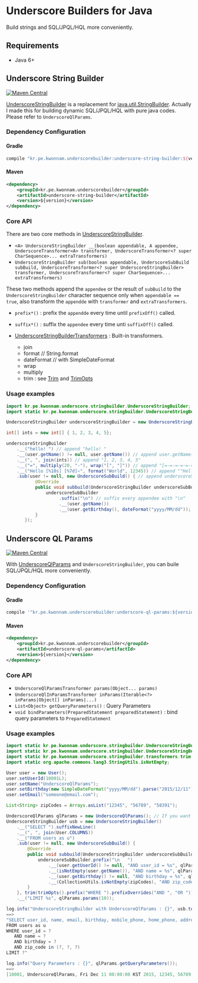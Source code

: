 # Underscore Builders for Java
Build strings and SQL/JPQL/HQL more conveniently.

## Requirements
* Java 6+

## Underscore String Builder
[![Maven Central](https://maven-badges.herokuapp.com/maven-central/kr.pe.kwonnam.underscorebuilder/underscore-string-builder/badge.svg)](https://maven-badges.herokuapp.com/maven-central/kr.pe.kwonnam.underscorebuilder/underscore-string-builder)

[UnderscoreStringBuilder](https://github.com/kwon37xi/underscore-builder/blob/master/underscore-string-builder/src/main/java/kr/pe/kwonnam/underscore/stringbuilder/UnderscoreStringBuilder.java) is a replacement for [java.util.StringBuilder](https://docs.oracle.com/javase/8/docs/api/java/lang/StringBuilder.html).
Actually I made this for building dynamic SQL/JPQL/HQL with pure java codes. Please refer to `UnderscoreQlParams`.

### Dependency Configuration
#### Gradle
```groovy
compile "kr.pe.kwonnam.underscorebuilder:underscore-string-builder:${version}"
```
#### Maven
```xml
<dependency>
    <groupId>kr.pe.kwonnam.underscorebuilder</groupId>
    <artifactId>underscore-string-builder</artifactId>
    <version>${version}</version>
</dependency>
```

### Core API
There are two core methods in [UnderscoreStringBuilder](https://github.com/kwon37xi/underscore-builder/blob/master/underscore-string-builder/src/main/java/kr/pe/kwonnam/underscore/stringbuilder/UnderscoreStringBuilder.java).

* `<A> UnderscoreStringBuilder __(boolean appendable, A appendee, UnderscoreTransformer<A> transformer, UnderscoreTransformer<? super CharSequence>... extraTransformers)`
* `UnderscoreStringBuilder sub(boolean appendable, UnderscoreSubBuild subBuild, UnderscoreTransformer<? super UnderscoreStringBuilder> transformer, UnderscoreTransformer<? super CharSequence>... extraTransformers)`

These two methods append the `appendee` or the result of `subBuild` to the `UnderscoreStringBuilder` character sequence only when `appendable == true`, also transform the `appendde` with `transformer` and `extraTransformers`.

* `prefix*()` : prefix the `appendde` every time until `prefixOff()` called.
* `suffix*()` : suffix the `appendee` every time unti `suffixOff()` called.

* [UnderscoreStringBuilderTransformers](https://github.com/kwon37xi/underscore-builder/blob/master/underscore-string-builder/src/main/java/kr/pe/kwonnam/underscore/stringbuilder/UnderscoreStringBuilderTransformers.java) : Built-in transformers.
  * join
  * format // String.format
  * dateFormat // with SimpleDateFormat
  * wrap
  * multiply
  * trim : see [Trim](https://github.com/kwon37xi/underscore-builder/blob/master/underscore-string-builder/src/main/java/kr/pe/kwonnam/underscore/stringbuilder/transformers/trim/Trim.java) and [TrimOpts](https://github.com/kwon37xi/underscore-builder/blob/master/underscore-string-builder/src/main/java/kr/pe/kwonnam/underscore/stringbuilder/transformers/trim/TrimOpts.java)

### Usage examples
```java
import kr.pe.kwonnam.underscore.stringbuilder.UnderscoreStringBuilder;
import static kr.pe.kwonnam.underscore.stringbuilder.UnderscoreStringBuilderTransformers.*;

UnderscoreStringBuilder underscoreStringBuilder = new UnderscoreStringBuilder();

int[] ints = new int[] { 1, 2, 3, 4, 5};

underscoreStringBuilder
    .__("hello! ") // append "hello! "
    .__(user.getName() != null, user.getName()) // append user.getName() when user.getName() is not null
    .__(", ", join(ints)) // append "1, 2, 3, 4, 5"
    .__("=", multiply(20, "-"), wrap("[", "]")) // append "[=-=-=-=-=-=-=-=-=-=-=-=-=-=-=-=-=-=-=-=]"
    .__("Hello [%10s] [%7d]~", format("World", 12345)) // append ""Hello [     World] [  12345]~"
    .sub(user != null, new UnderscoreSubBuild() { // append underscoreSubBuilder result when user is not null
           @Override
           public void subbuild(UnderscoreStringBuilder underscoreSubBuilder) {
               underscoreSubBuilder
                    .suffix("\n") // suffix every appendee with "\n"
                    .__(user.getName())
                    .__(user.getBirthday(), dateFormat("yyyy/MM/dd"));
           }
       });
```

## Underscore QL Params
[![Maven Central](https://maven-badges.herokuapp.com/maven-central/kr.pe.kwonnam.underscorebuilder/underscore-ql-params/badge.svg)](https://maven-badges.herokuapp.com/maven-central/kr.pe.kwonnam.underscorebuilder/underscore-ql-params)

With [UnderscoreQlParams](https://github.com/kwon37xi/underscore-builder/blob/master/underscore-ql-params/src/main/java/kr/pe/kwonnam/underscore/qlparams/UnderscoreQlParams.java) and `UnderscoreStringBuilder`, you can buile SQL/JPQL/HQL more conveniently.

### Dependency Configuration
#### Gradle
```groovy
compile '"kr.pe.kwonnam.underscorebuilder:underscore-ql-params:${version}"
```
#### Maven
```xml
<dependency>
    <groupId>kr.pe.kwonnam.underscorebuilder</groupId>
    <artifactId>underscore-ql-params</artifactId>
    <version>${version}</version>
</dependency>
```

### Core API
  * `UnderscoreQlParamsTransformer params(Object... params)`
  * `UnderscoreQlInParamsTransformer inParams(Iterable<?> inParams|Object[] inParams|...)`
  * `List<Object> getQueryParameters()` : Query Parameters
  * `void bindParameters(PreparedStatement preparedStatement)` : bind query parameters to `PreparedStatement`

### Usage examples
```java
import static kr.pe.kwonnam.underscore.stringbuilder.UnderscoreStringBuilderTransformers.join;
import static kr.pe.kwonnam.underscore.stringbuilder.UnderscoreStringBuilderTransformers.trim;
import static kr.pe.kwonnam.underscore.stringbuilder.transformers.trim.TrimOpts.trimOpts;
import static org.apache.commons.lang3.StringUtils.isNotEmpty;

User user = new User();
user.setUserId(10001L);
user.setName("UnderscoreQlParams");
user.setBirthday(new SimpleDateFormat("yyyy/MM/dd").parse("2015/12/11"));
user.setEmail("someone@email.com");

List<String> zipCodes = Arrays.asList("12345", "56789", "58391");

UnderscoreQlParams qlParams = new UnderscoreQlParams(); // If you want JPQL indexed positional parameters, use UnderscoreQlParams.withPositionalIndex()
UnderscoreStringBuilder usb = new UnderscoreStringBuilder()
    .__("SELECT ").suffixNewLine()
    .__(", ", join(User.COLUMNS))
    .__("FROM users as u")
    .sub(user != null, new UnderscoreSubBuild() {
        @Override
        public void subbuild(UnderscoreStringBuilder underscoreSubBuilder) {
            underscoreSubBuilder.prefix("\n   ")
                .__(user.getUserId() != null, "AND user_id = %s", qlParams.params(user.getUserId()))
                .__(isNotEmpty(user.getName()), "AND name = %s", qlParams.params(user.getName()))
                .__(user.getBirthday() != null, "AND birthday = %s", qlParams.params(user.getBirthday()))
                .__(CollectionUtils.isNotEmpty(zipCodes), "AND zip_code in (%s)", qlParams.inParams(zipCodes));
        }
    }, trim(trimOpts().prefix("WHERE ").prefixOverrides("AND ", "OR ")))
    .__("LIMIT %s", qlParams.params(10));

log.info("UnderscoreStringBuilder with UnderscoreQlParams : {}", usb.toString());
==>
"SELECT user_id, name, email, birthday, mobile_phone, home_phone, address, zip_code
FROM users as u
WHERE user_id = ?
   AND name = ?
   AND birthday = ?
   AND zip_code in (?, ?, ?)
LIMIT ?"

log.info("Query Parameters : {}", qlParams.getQueryParameters());
==>
[10001, UnderscoreQlParams, Fri Dec 11 00:00:00 KST 2015, 12345, 56789, 58391, 10]
```
